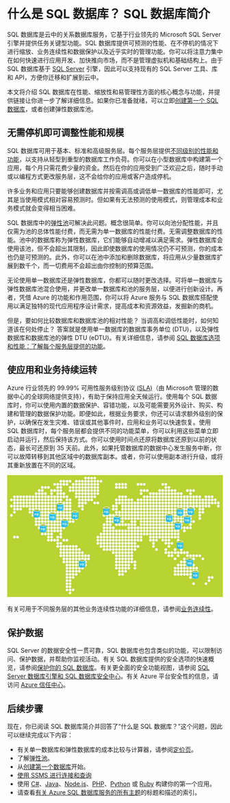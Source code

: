 <properties
	pageTitle="什么是 SQL 数据库？ SQL 数据库简介 | Azure"
	description="获取 SQL 数据库简介：Microsoft 在云中的关系数据库管理系统 (RDBMS) 的技术详细信息与功能。"
	keywords="SQL 简介, 什么是 SQL 数据库"
	services="sql-database"
	documentationCenter=""
	authors="shontnew"
	manager="jhubbard"
	editor="cgronlun"/>

<tags
   ms.service="sql-database"
   ms.date="03/29/2016"
   wacn.date="05/16/2016"/>

# 什么是 SQL 数据库？ SQL 数据库简介

SQL 数据库是云中的关系数据库服务，它基于行业领先的 Microsoft SQL Server 引擎并提供任务关键型功能。SQL 数据库提供可预测的性能、在不停机的情况下进行缩放、业务连续性和数据保护以及近乎实时的管理功能。你可以将注意力集中在如何快速进行应用开发、加快推向市场，而不是管理虚拟机和基础结构上。由于 SQL 数据库基于 [SQL Server](https://msdn.microsoft.com/zh-cn/library/bb545450.aspx) 引擎，因此可以支持现有的 SQL Server 工具、库和 API，方便你迁移和扩展到云中。

本文将介绍 SQL 数据库在性能、缩放性和易管理性方面的核心概念与功能，并提供链接让你进一步了解详细信息。如果你已准备就绪，可以立即[创建第一个 SQL 数据库](/documentation/articles/sql-database-get-started)，或者创建弹性数据库池。


## 无需停机即可调整性能和规模

SQL 数据库可用于基本、标准和高级服务层。每个服务层提供[不同级别的性能和功能](/documentation/articles/sql-database-service-tiers)，以支持从轻型到重型的数据库工作负荷。你可以在小型数据库中构建第一个应用，每个月只需花费少量的资金。然后在你的应用受到广泛欢迎之后，随时手动或以编程方式更改服务层，这不会给你的应用或客户造成停机。

许多业务和应用只要能够创建数据库并按需调高或调低单一数据库的性能即可，尤其是当使用模式相对容易预测时。但如果有无法预测的使用模式，则管理成本和业务模式就会变得相当困难。

SQL 数据库中的[弹性池](/documentation/articles/sql-database-elastic-pool)可解决此问题。概念很简单。你可以向池分配性能，并且仅需为池的总体性能付费，而无需为单一数据库的性能付费。无需调整数据库的性能。池中的数据库称为弹性数据库，它们能够自动增减以满足需求。弹性数据库会使用该池，但不会超出其限制，因此即使数据库的使用情况仍不可预测，你的成本也仍是可预测的。此外，你可以在池中添加和删除数据库，将应用从少量数据库扩展到数千个，而一切费用不会超出由你控制的预算范围。

无论使用单一数据库还是弹性数据库，你都可以随时更改选择。可将单一数据库与弹性数据库池混合使用，并更改单一数据库和池的服务层，以便进行创新设计。再者，凭借 Azure 的功能和作用范围，你可以将 Azure 服务与 SQL 数据库搭配使用以满足独特的现代应用程序设计需求，提高成本和资源效益，发掘新的商机。

但是，要如何比较数据库和数据库池的相对性能？ 当调高和调低性能时，如何知道该在何处停止？ 答案就是使用单一数据库的数据库事务单位 (DTU)，以及弹性数据库和数据库池的弹性 DTU (eDTU)。有关详细信息，请参阅 [SQL 数据库选项和性能：了解每个服务层提供的功能](/documentation/articles/sql-database-service-tiers)。

## 使应用和业务持续运转

Azure 行业领先的 99.99% 可用性服务级别协议 [(SLA)](/support/legal/sla)（由 Microsoft 管理的数据中心的全球网络提供支持），有助于保持应用全天候运行。使用每个 SQL 数据库时，你可以使用内置的数据保护、容错功能，以及可能需要另外设计、购买、构建和管理的数据保护功能。即便如此，根据业务要求，你还可以请求额外级别的保护，以确保在发生灾难、错误或其他事件时，应用和业务可以快速恢复。使用 SQL 数据库时，每个服务层都会提供不同的功能菜单，你可以利用这些菜单立即启动并运行，然后保持该方式。你可以使用时间点还原将数据库还原到以前的状态，最长可还原到 35 天前。此外，如果托管数据库的数据中心发生服务中断，你可以故障转移到其他区域中的数据库副本。或者，你可以使用副本进行升级，或将其重新放置在不同的区域。

![SQL 数据库异地复制](./media/sql-database-technical-overview/azure_sqldb_map.png)


有关可用于不同服务层的其他业务连续性功能的详细信息，请参阅[业务连续性](/documentation/articles/sql-database-business-continuity)。

## 保护数据
SQL Server 的数据安全性一贯可靠，SQL 数据库也包含类似的功能，可以限制访问、保护数据，并帮助你监视活动。有关 SQL 数据库提供的安全选项的快速概览，请参阅[保护你的 SQL 数据库](/documentation/articles/sql-database-security)。有关更全面的安全功能视图，请参阅 [SQL Server 数据库引擎和 SQL 数据库安全中心](https://msdn.microsoft.com/zh-cn/library/bb510589)。有关 Azure 平台安全性的信息，请访问 [Azure 信任中心](/support/trust-center/security)。

## 后续步骤
现在，你已阅读 SQL 数据库简介并回答了“什么是 SQL 数据库？”这个问题，因此可以继续完成以下内容：

- 有关单一数据库和弹性数据库的成本比较与计算器，请参阅[定价页](/home/features/sql-database/#price)。
- 了解[弹性池](/documentation/articles/sql-database-elastic-pool)。
- 从[创建第一个数据库](/documentation/articles/sql-database-get-started)开始。
- [使用 SSMS 进行连接和查询](/documentation/articles/sql-database-connect-query-ssms)
- 使用 [C#](/documentation/articles/sql-database-connect-query)、[Java](/documentation/articles/sql-database-develop-java-simple-windows)、[Node.js](/documentation/articles/sql-database-develop-nodejs-simple-windows)、[PHP](/documentation/articles/sql-database-develop-php-retry-windows)、[Python](/documentation/articles/sql-database-develop-python-simple-windows) 或 [Ruby](/documentation/articles/sql-database-develop-ruby-simple-linux) 构建你的第一个应用。
- 请查看[有关 Azure SQL 数据库服务的所有主题](/documentation/articles/sql-database-index-all-articles)的标题和描述的索引。

<!---HONumber=Mooncake_0509_2016-->